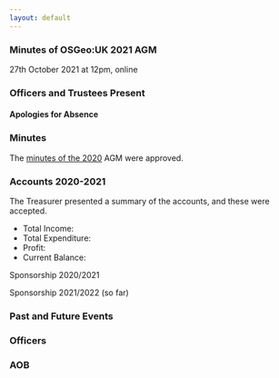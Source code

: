 ```yaml
---
layout: default
---
```


### Minutes of OSGeo:UK 2021 AGM

27th October 2021 at 12pm, online

### Officers and Trustees Present


#### Apologies for Absence


### Minutes
The [minutes of the 2020](https://uk.osgeo.org/agm/agm2020minutes.html) AGM were approved. 

### Accounts 2020-2021
The Treasurer presented a summary of the accounts, and these were accepted.

* Total Income:
* Total Expenditure:
* Profit:
* Current Balance:

Sponsorship 2020/2021


Sponsorship 2021/2022 (so far)



### Past and Future Events


### Officers


### AOB
